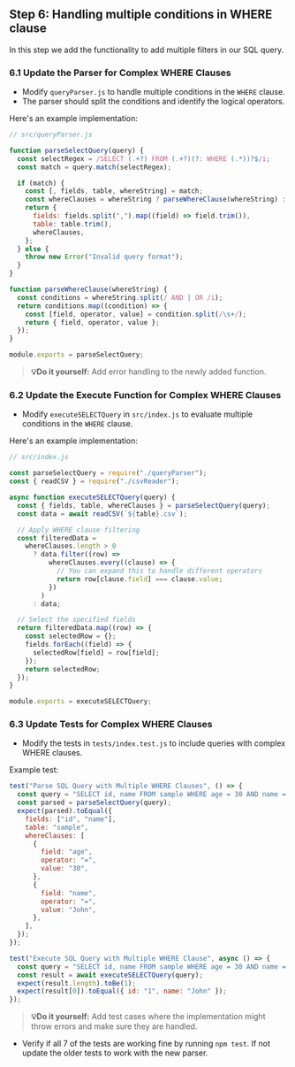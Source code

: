 ## Step 6: Handling multiple conditions in WHERE clause

In this step we add the functionality to add multiple filters in our SQL query.

### 6.1 Update the Parser for Complex WHERE Clauses

- Modify `queryParser.js` to handle multiple conditions in the `WHERE` clause.
- The parser should split the conditions and identify the logical operators.

Here's an example implementation:

```javascript
// src/queryParser.js

function parseSelectQuery(query) {
  const selectRegex = /SELECT (.+?) FROM (.+?)(?: WHERE (.*))?$/i;
  const match = query.match(selectRegex);

  if (match) {
    const [, fields, table, whereString] = match;
    const whereClauses = whereString ? parseWhereClause(whereString) : [];
    return {
      fields: fields.split(",").map((field) => field.trim()),
      table: table.trim(),
      whereClauses,
    };
  } else {
    throw new Error("Invalid query format");
  }
}

function parseWhereClause(whereString) {
  const conditions = whereString.split(/ AND | OR /i);
  return conditions.map((condition) => {
    const [field, operator, value] = condition.split(/\s+/);
    return { field, operator, value };
  });
}

module.exports = parseSelectQuery;
```

> **💡Do it yourself:** Add error handling to the newly added function.

### 6.2 Update the Execute Function for Complex WHERE Clauses

- Modify `executeSELECTQuery` in `src/index.js` to evaluate multiple conditions in the `WHERE` clause.

Here's an example implementation:

```javascript
// src/index.js

const parseSelectQuery = require("./queryParser");
const { readCSV } = require("./csvReader");

async function executeSELECTQuery(query) {
  const { fields, table, whereClauses } = parseSelectQuery(query);
  const data = await readCSV(`${table}.csv`);

  // Apply WHERE clause filtering
  const filteredData =
    whereClauses.length > 0
      ? data.filter((row) =>
          whereClauses.every((clause) => {
            // You can expand this to handle different operators
            return row[clause.field] === clause.value;
          })
        )
      : data;

  // Select the specified fields
  return filteredData.map((row) => {
    const selectedRow = {};
    fields.forEach((field) => {
      selectedRow[field] = row[field];
    });
    return selectedRow;
  });
}

module.exports = executeSELECTQuery;
```

### 6.3 Update Tests for Complex WHERE Clauses

- Modify the tests in `tests/index.test.js` to include queries with complex WHERE clauses.

Example test:

```javascript
test("Parse SQL Query with Multiple WHERE Clauses", () => {
  const query = "SELECT id, name FROM sample WHERE age = 30 AND name = John";
  const parsed = parseSelectQuery(query);
  expect(parsed).toEqual({
    fields: ["id", "name"],
    table: "sample",
    whereClauses: [
      {
        field: "age",
        operator: "=",
        value: "30",
      },
      {
        field: "name",
        operator: "=",
        value: "John",
      },
    ],
  });
});

test("Execute SQL Query with Multiple WHERE Clause", async () => {
  const query = "SELECT id, name FROM sample WHERE age = 30 AND name = John";
  const result = await executeSELECTQuery(query);
  expect(result.length).toBe(1);
  expect(result[0]).toEqual({ id: "1", name: "John" });
});
```

> **💡Do it yourself:** Add test cases where the implementation might throw errors and make sure they are handled.

- Verify if all 7 of the tests are working fine by running `npm test`. If not update the older tests to work with the new parser.
